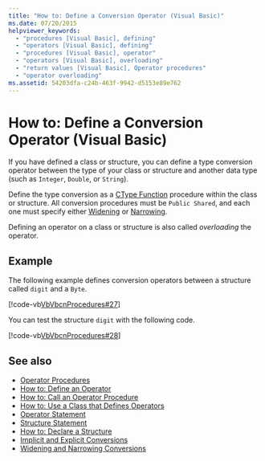 ```yaml
---
title: "How to: Define a Conversion Operator (Visual Basic)"
ms.date: 07/20/2015
helpviewer_keywords: 
  - "procedures [Visual Basic], defining"
  - "operators [Visual Basic], defining"
  - "procedures [Visual Basic], operator"
  - "operators [Visual Basic], overloading"
  - "return values [Visual Basic], Operator procedures"
  - "operator overloading"
ms.assetid: 54203dfa-c24b-463f-9942-d5153e89e762
---
```

# How to: Define a Conversion Operator (Visual Basic)
If you have defined a class or structure, you can define a type conversion operator between the type of your class or structure and another data type (such as `Integer`, `Double`, or `String`).  
  
 Define the type conversion as a [CType Function](../../../../visual-basic/language-reference/functions/ctype-function.md) procedure within the class or structure. All conversion procedures must be `Public Shared`, and each one must specify either [Widening](../../../../visual-basic/language-reference/modifiers/widening.md) or [Narrowing](../../../../visual-basic/language-reference/modifiers/narrowing.md).  
  
 Defining an operator on a class or structure is also called *overloading* the operator.  
  
## Example  
 The following example defines conversion operators between a structure called `digit` and a `Byte`.  
  
 [!code-vb[VbVbcnProcedures#27](~/samples/snippets/visualbasic/VS_Snippets_VBCSharp/VbVbcnProcedures/VB/Class1.vb#27)]  
  
 You can test the structure `digit` with the following code.  
  
 [!code-vb[VbVbcnProcedures#28](~/samples/snippets/visualbasic/VS_Snippets_VBCSharp/VbVbcnProcedures/VB/Class1.vb#28)]  
  
## See also
- [Operator Procedures](./operator-procedures.md)
- [How to: Define an Operator](./how-to-define-an-operator.md)
- [How to: Call an Operator Procedure](./how-to-call-an-operator-procedure.md)
- [How to: Use a Class that Defines Operators](./how-to-use-a-class-that-defines-operators.md)
- [Operator Statement](../../../../visual-basic/language-reference/statements/operator-statement.md)
- [Structure Statement](../../../../visual-basic/language-reference/statements/structure-statement.md)
- [How to: Declare a Structure](../../../../visual-basic/programming-guide/language-features/data-types/how-to-declare-a-structure.md)
- [Implicit and Explicit Conversions](../../../../visual-basic/programming-guide/language-features/data-types/implicit-and-explicit-conversions.md)
- [Widening and Narrowing Conversions](../../../../visual-basic/programming-guide/language-features/data-types/widening-and-narrowing-conversions.md)
